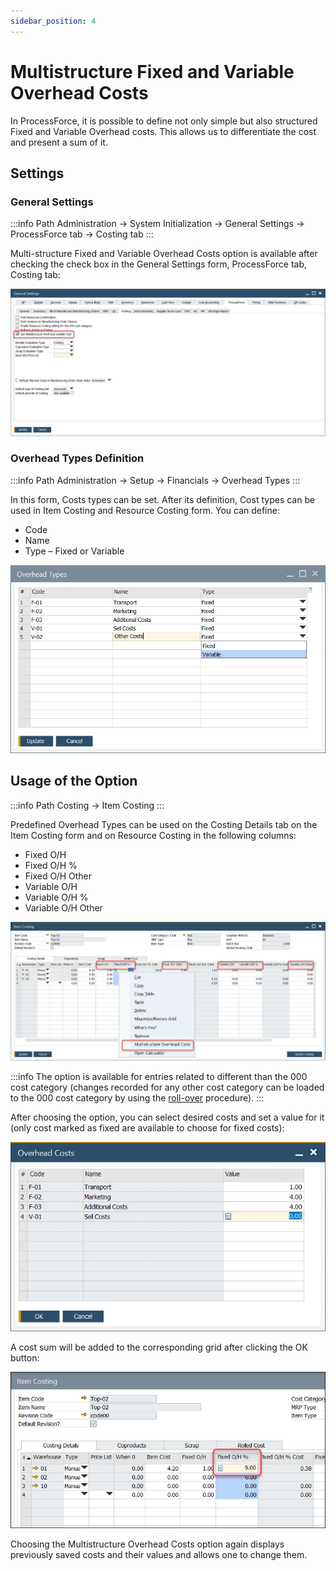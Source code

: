 ```yaml
---
sidebar_position: 4
---
```


# Multistructure Fixed and Variable Overhead Costs

In ProcessForce, it is possible to define not only simple but also structured Fixed and Variable Overhead costs. This allows us to differentiate the cost and present a sum of it.

## Settings

### General Settings

:::info Path
    Administration → System Initialization → General Settings → ProcessForce tab → Costing tab
:::

Multi-structure Fixed and Variable Overhead Costs option is available after checking the check box in the General Settings form, ProcessForce tab, Costing tab:

![Multi structure](./media/multistructure-fixed-and-variable-overhead-costs/multi-structure.webp)

### Overhead Types Definition

:::info Path
    Administration → Setup → Financials → Overhead Types
:::

In this form, Costs types can be set. After its definition, Cost types can be used in Item Costing and Resource Costing form. You can define:

- Code
- Name
- Type – Fixed or Variable

![Overhead variable](./media/multistructure-fixed-and-variable-overhead-costs/overhead-variable.webp)

## Usage of the Option

:::info Path
    Costing → Item Costing
:::

Predefined Overhead Types can be used on the Costing Details tab on the Item Costing form and on Resource Costing in the following columns:

- Fixed O/H
- Fixed O/H %
- Fixed O/H Other
- Variable O/H
- Variable O/H %
- Variable O/H Other

![Item Costing Overhead](./media/multistructure-fixed-and-variable-overhead-costs/item-costing-overheads-2.webp)

:::info
The option is available for entries related to different than the 000 cost category (changes recorded for any other cost category can be loaded to the 000 cost category by using the [roll-over](../cost-categories.md) procedure).
:::

After choosing the option, you can select desired costs and set a value for it (only cost marked as fixed are available to choose for fixed costs):

![Actual Overhead](./media/multistructure-fixed-and-variable-overhead-costs/actual-overheads.webp)

A cost sum will be added to the corresponding grid after clicking the OK button:

![Added Up](./media/multistructure-fixed-and-variable-overhead-costs/added-up-overheads.webp)

Choosing the Multistructure Overhead Costs option again displays previously saved costs and their values and allows one to change them.

